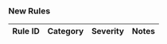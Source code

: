 ﻿### New Rules
Rule ID | Category | Severity | Notes
--------|----------|----------|--------------------

